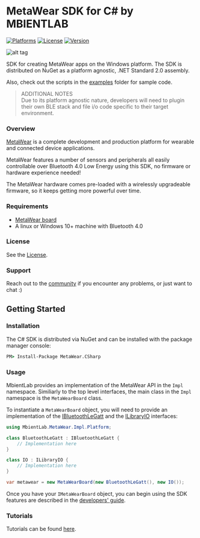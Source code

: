 # MetaWear  SDK for C# by MBIENTLAB

[![Platforms](https://img.shields.io/badge/platform-win--32%20%7C%20win--64-lightgrey?style=flat)](https://github.com/mbientlab/MetaWear-SDK-CSharp)
[![License](https://img.shields.io/cocoapods/l/MetaWear.svg?style=flat)](https://github.com/mbientlab/MetaWear-SDK-CSharp/blob/master/LICENSE.md)
[![Version](https://img.shields.io/nuget/v/MetaWear.CSharp)](https://www.nuget.org/packages/MetaWear.CSharp)

![alt tag](https://raw.githubusercontent.com/mbientlab/MetaWear-SDK-iOS-macOS-tvOS/master/Images/Metawear.png)

SDK for creating MetaWear apps on the Windows platform. The SDK is distributed on NuGet as a platform agnostic, .NET Standard 2.0 assembly.  

Also, check out the scripts in the [examples](https://github.com/mbientlab/MetaWear-SDK-CSharp/tree/master/examples) folder for sample code.

> ADDITIONAL NOTES  
Due to its platform agnostic nature, developers will need to plugin their own BLE stack and file i/o code specific to their target environment.

### Overview

[MetaWear](https://mbientlab.com) is a complete development and production platform for wearable and connected device applications.

MetaWear features a number of sensors and peripherals all easily controllable over Bluetooth 4.0 Low Energy using this SDK, no firmware or hardware experience needed!

The MetaWear hardware comes pre-loaded with a wirelessly upgradeable firmware, so it keeps getting more powerful over time.

### Requirements
- [MetaWear board](https://mbientlab.com/store/)
- A linux or Windows 10+ machine with Bluetooth 4.0

### License
See the [License](https://github.com/mbientlab/MetaWear-SDK-CSharp/blob/master/LICENSE.md).

### Support
Reach out to the [community](https://mbientlab.com/community/) if you encounter any problems, or just want to chat :)

## Getting Started

### Installation

The C# SDK is distributed via NuGet and can be installed with the package manager console:  

```bat
PM> Install-Package MetaWear.CSharp
```

### Usage

MbientLab provides an implementation of the MetaWear API in the ``Impl`` namespace.  Similiarly to the top level interfaces, the main class in the ``Impl`` namespace 
is the ``MetaWearBoard`` class.  

To instantiate a ``MetaWearBoard`` object, you will need to provide an implementation of the 
[IBluetoothLeGatt](https://mbientlab.com/documents/metawear/csharp/1/interfaceMbientLab_1_1MetaWear_1_1Impl_1_1Platform_1_1IBluetoothLeGatt.html) and the 
[ILibraryIO](https://mbientlab.com/documents/metawear/csharp/1/interfaceMbientLab_1_1MetaWear_1_1Impl_1_1Platform_1_1ILibraryIO.html) interfaces:  

```csharp
using MbientLab.MetaWear.Impl.Platform;

class BluetoothLeGatt : IBluetoothLeGatt {
    // Implementation here
}

class IO : ILibraryIO {
    // Implementation here
}

var metawear = new MetaWearBoard(new BluetoothLeGatt(), new IO());
```

Once you have your ``IMetaWearBoard`` object, you can begin using the SDK features are described in the [developers' guide](https://mbientlab.com/csdocs/1/metawearboard.html).  

### Tutorials

Tutorials can be found [here](https://mbientlab.com/tutorials/).
